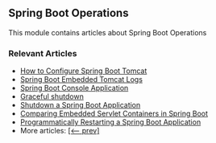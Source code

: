 ## Spring Boot Operations

This module contains articles about Spring Boot Operations

### Relevant Articles

- [How to Configure Spring Boot Tomcat](https://www.baeldung.com/spring-boot-configure-tomcat)
- [Spring Boot Embedded Tomcat Logs](https://www.baeldung.com/spring-boot-embedded-tomcat-logs)
- [Spring Boot Console Application](https://www.baeldung.com/spring-boot-console-app)
- [Graceful shutdown](https://www.baeldung.com/spring-boot-graceful-shutdown)
- [Shutdown a Spring Boot Application](https://www.baeldung.com/spring-boot-shutdown)
- [Comparing Embedded Servlet Containers in Spring Boot](https://www.baeldung.com/spring-boot-servlet-containers)
- [Programmatically Restarting a Spring Boot Application](https://www.baeldung.com/java-restart-spring-boot-app)
- More articles: [[<-- prev]](/spring-boot-ops)
